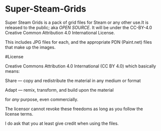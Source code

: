 # Super-Steam-Grids

Super Steam Grids is a pack of grid files for Steam or any other use.It is released to the public; aka *OPEN SOURCE*. It will be under the CC-BY-4.0 Creative Common Attribution 4.0 International License.

This includes JPG files for each, and the appropriate PDN (Paint.net) files that make up the images. 


#License

Creative Commons Attribution 4.0 International (CC BY 4.0) which basically means:

Share — copy and redistribute the material in any medium or format

Adapt — remix, transform, and build upon the material

for *any* purpose, even commercially.

The licensor cannot revoke these freedoms as long as you follow the license terms.

I do ask that you at least give credit when using the files.
